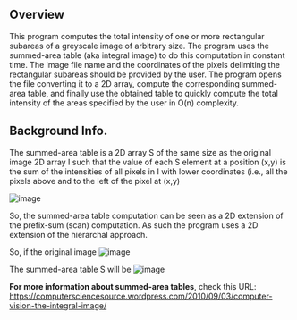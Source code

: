 ## Overview
This program computes the total intensity of one or more rectangular subareas of a greyscale image of arbitrary size. The program uses the summed-area table (aka integral image) to do this computation in
constant time. The image file name and the coordinates of the pixels delimiting the rectangular subareas should be provided by the user. 
The program opens the file converting it to a 2D array, compute the corresponding summed-area table, and finally use the obtained table to quickly compute the total intensity of the
areas specified by the user in O(n) complexity.

## Background Info.
The summed-area table is a 2D array S of the same size as the original image 2D array I such that the value of each S element at a position (x,y) is the sum of the intensities of all pixels in I with lower coordinates (i.e., all the pixels
above and to the left of the pixel at (x,y)

![image](https://user-images.githubusercontent.com/107650627/209829928-b32e2786-2f2a-409e-9d0b-6b1afb04982b.png)

So, the summed-area table computation can be seen as a 2D extension of the prefix-sum (scan) computation. As such the program uses a 2D extension of the hierarchal approach.

So, if the original image ![image](https://user-images.githubusercontent.com/107650627/209830396-a02f6225-b1e1-4468-957c-d4afcc4f75f7.png)

The summed-area table S will be ![image](https://user-images.githubusercontent.com/107650627/209830495-034c3cb9-9015-42e0-86b5-23ee68d0e394.png)

**For more information about summed-area tables**, check this URL: https://computersciencesource.wordpress.com/2010/09/03/computer-vision-the-integral-image/
